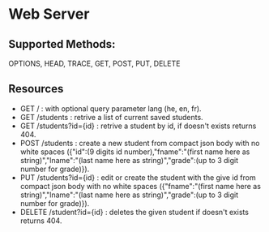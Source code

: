 # Web Server
## Supported Methods:
OPTIONS, HEAD, TRACE, GET, POST, PUT, DELETE

## Resources
- GET / : with optional query parameter lang (he, en, fr).
- GET /students : retrive a list of current saved students.
- GET /students?id={id} : retrive a student by id, if doesn't exists returns 404.
- POST /students : create a new student from compact json body with no white spaces ({"id":(9 digits id number),"fname":"(first name here as string)","lname":"(last name here as string)","grade":(up to 3 digit number for grade)}).
- PUT /students?id={id} : edit or create the student with the give id from compact json body with no white spaces ({"fname":"(first name here as string)","lname":"(last name here as string)","grade":(up to 3 digit number for grade)}).
- DELETE /student?id={id} : deletes the given student if doesn't exists returns 404.
